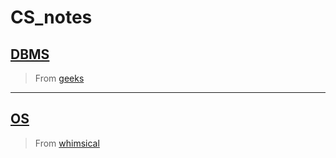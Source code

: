 # CS_notes

## [DBMS](/DBMS)

> From [geeks](https://www.geeksforgeeks.org/dbms/?ref=ghm)

---

## [OS](/OS)

> From  [whimsical](https://whimsical.com/operating-system-cheatsheet-by-love-babbar-S9tuWBCSQfzoBRF5EDNinQ)
